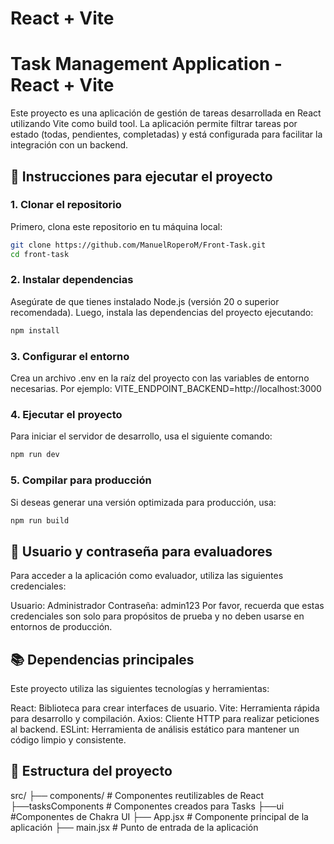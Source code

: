 # React + Vite

# Task Management Application - React + Vite

Este proyecto es una aplicación de gestión de tareas desarrollada en React utilizando Vite como build tool. La aplicación permite filtrar tareas por estado (todas, pendientes, completadas) y está configurada para facilitar la integración con un backend.

## 🚀 Instrucciones para ejecutar el proyecto

### 1. Clonar el repositorio
Primero, clona este repositorio en tu máquina local:

```bash
git clone https://github.com/ManuelRoperoM/Front-Task.git
cd front-task
```

### 2. Instalar dependencias
Asegúrate de que tienes instalado Node.js (versión 20 o superior recomendada). Luego, instala las dependencias del proyecto ejecutando:

```bash
npm install
```

### 3. Configurar el entorno

Crea un archivo .env en la raíz del proyecto con las variables de entorno necesarias. Por ejemplo:
VITE_ENDPOINT_BACKEND=http://localhost:3000

### 4. Ejecutar el proyecto

Para iniciar el servidor de desarrollo, usa el siguiente comando:

```bash
npm run dev
```
### 5. Compilar para producción

Si deseas generar una versión optimizada para producción, usa:

```bash
npm run build
```

## 🧪 Usuario y contraseña para evaluadores

Para acceder a la aplicación como evaluador, utiliza las siguientes credenciales:

Usuario: Administrador
Contraseña: admin123
Por favor, recuerda que estas credenciales son solo para propósitos de prueba y no deben usarse en entornos de producción.

## 📚 Dependencias principales

Este proyecto utiliza las siguientes tecnologías y herramientas:

React: Biblioteca para crear interfaces de usuario.
Vite: Herramienta rápida para desarrollo y compilación.
Axios: Cliente HTTP para realizar peticiones al backend.
ESLint: Herramienta de análisis estático para mantener un código limpio y consistente.

## 📂 Estructura del proyecto

src/
├── components/    # Componentes reutilizables de React
        ├──tasksComponents # Componentes creados para Tasks
        ├──ui #Componentes de Chakra UI
├── App.jsx        # Componente principal de la aplicación
├── main.jsx       # Punto de entrada de la aplicación

